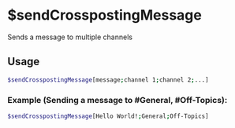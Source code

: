# $sendCrosspostingMessage

Sends a message to multiple channels

## Usage

```bash
$sendCrosspostingMessage[message;channel 1;channel 2;...]
```

### Example (Sending a message to #General, #Off-Topics):
```bash
$sendCrosspostingMessage[Hello World!;General;Off-Topics]
```
